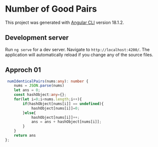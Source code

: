 # Number of Good Pairs

This project was generated with [Angular CLI](https://github.com/angular/angular-cli) version 18.1.2.

## Development server

Run `ng serve` for a dev server. Navigate to `http://localhost:4200/`. The application will automatically reload if you change any of the source files.

## Approch 01
```ts
 numIdenticalPairs(nums:any): number {
    nums = JSON.parse(nums)
    let ans = 0;
    const hashObject:any={};
    for(let i=0;i<nums.length;i++){
        if(hashObject[nums[i]] == undefined){
            hashObject[nums[i]]=0;
        }else{
            hashObject[nums[i]]++;
            ans = ans + hashObject[nums[i]];
        }
    }
    return ans
};
```